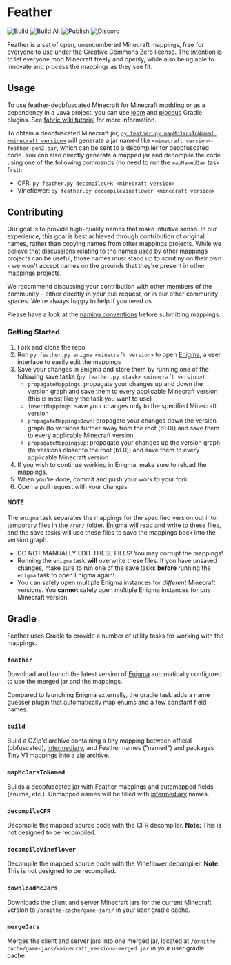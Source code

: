 # Feather

![Build](https://img.shields.io/github/actions/workflow/status/OrnitheMC/feather-mappings/build.yml?label=Build&branch=main)
![Build All](https://img.shields.io/github/actions/workflow/status/OrnitheMC/feather-mappings/build_all.yml?label=Build%20All&branch=main)
![Publish](https://img.shields.io/github/actions/workflow/status/OrnitheMC/feather-mappings/publish.yml?label=Publish&branch=main)
![Discord](https://img.shields.io/discord/922262455453888542?color=5865F2&label=Discord&logo=Discord&logoColor=ffffff)

Feather is a set of open, unencumbered Minecraft mappings, free for everyone to use under the Creative Commons Zero license. The intention is to let 
everyone mod Minecraft freely and openly, while also being able to innovate and process the mappings as they see fit.

## Usage
To use feather-deobfuscated Minecraft for Minecraft modding or as a dependency in a Java project, you can use [loom](https://github.com/FabricMC/fabric-loom) and [ploceus](https://github.com/OrnitheMC/ploceus) Gradle plugins. See [fabric wiki tutorial](https://fabricmc.net/wiki/tutorial:setup) for more information.

To obtain a deobfuscated Minecraft jar, [`py feather.py mapMcJarsToNamed <minecraft version>`](#mapMcJarsToNamed) will generate a jar named like `<minecraft version>-feather-gen2.jar`, which can be sent to a decompiler for deobfuscated code.
You can also directly generate a mapped jar and decompile the code using one of the following commands (no need to run the `mapNamedJar` task first):
- CFR: `py feather.py decompileCFR <minecraft version>`
- Vineflower: `py feather.py decompileVineflower <minecraft version>`

## Contributing

Our goal is to provide high-quality names that make intuitive sense. In our experience, this goal is best achieved through contribution of original names, rather than copying names from other mappings projects. While we believe that discussions relating to the names used by other mappings projects can be useful, those names must stand up to scrutiny on their own - we won't accept names on the grounds that they're present in other mappings projects.

We recommend discussing your contribution with other members of the community - either directly in your pull request, or in our other community spaces. We're always happy to help if you need us

Please have a look at the [naming conventions](/CONVENTIONS.md) before submitting mappings.

### Getting Started

1. Fork and clone the repo
2. Run `py feather.py enigma <minecraft version>` to open [Enigma](https://github.com/OrnitheMC/Enigma), a user interface to easily edit the mappings
3. Save your changes in Enigma and store them by running one of the following save tasks (`py feather.py <task> <minecraft version>`):
   - `propagateMappings`: propagate your changes up and down the version graph and save them to every applicable Minecraft version (this is most likely the task you want to use)
   - `insertMappings`: save your changes only to the specified Minecraft version
   - `propagateMappingsDown`: propagate your changes down the version graph (to versions further away from the root (b1.0)) and save them to every applicable Minecraft version
   - `propagateMappingsUp`: propagate your changes up the version graph (to versions closer to the root (b1.0)) and save them to every applicable Minecraft version
4. If you wish to continue working in Enigma, make sure to reload the mappings.
5. When you're done, commit and push your work to your fork
6. Open a pull request with your changes

#### NOTE

The `enigma` task separates the mappings for the specified version out into temporary files in the `/run/` folder. Enigma will read and write to these files, and the save tasks will use these files to save the mappings back into the version graph.

- DO NOT MANUALLY EDIT THESE FILES! You may corrupt the mappings!
- Running the `enigma` task **will** overwrite these files. If you have unsaved changes, make sure to run one of the save tasks **before** running the `enigma` task to open Enigma again!
- You can safely open multiple Enigma instances for *different* Minecraft versions. You **cannot** safely open multiple Enigma instances for *one* Minecraft version.

## Gradle
Feather uses Gradle to provide a number of utility tasks for working with the mappings.

### `feather`
Download and launch the latest version of [Enigma](https://github.com/OrnitheMC/Enigma) automatically configured to use the merged jar and the mappings.

Compared to launching Enigma externally, the gradle task adds a name guesser plugin that automatically map enums and a few constant field names.

### `build`
Build a GZip'd archive containing a tiny mapping between official (obfuscated), [intermediary](https://github.com/OrnitheMC/calamus), and Feather names ("named") and packages Tiny V1 mappings into a zip archive.

### `mapMcJarsToNamed`
Builds a deobfuscated jar with Feather mappings and automapped fields (enums, etc.). Unmapped names will be filled with [intermediary](https://github.com/OrnitheMC/calamus) names.

### `decompileCFR`
Decompile the mapped source code with the CFR decompiler. **Note:** This is not designed to be recompiled.

### `decompileVineflower`
Decompile the mapped source code with the Vineflower decompiler. **Note:** This is not designed to be recompiled.

### `downloadMcJars`
Downloads the client and server Minecraft jars for the current Minecraft version to `/ornithe-cache/game-jars/` in your user gradle cache.

### `mergeJars`
Merges the client and server jars into one merged jar, located at `/ornithe-cache/game-jars/<minecraft_version>-merged.jar` in your user gradle cache.
